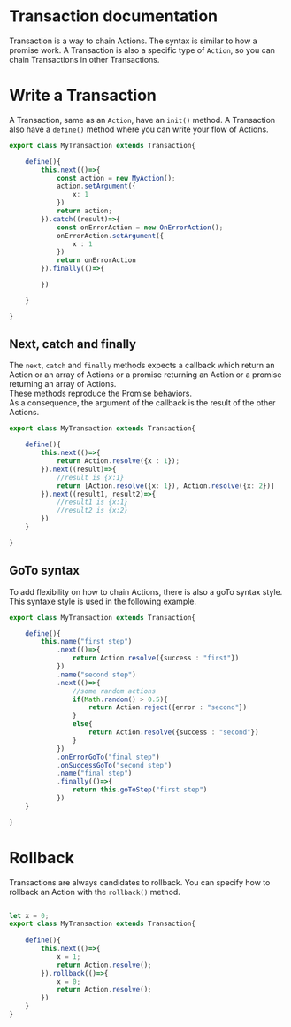 # Transaction documentation

Transaction is a way to chain Actions. The syntax is similar to how a promise work.
A Transaction is also a specific type of `Action`, so you can chain Transactions in other Transactions.



# Write a Transaction

A Transaction, same as an `Action`, have an `init()` method.
A Transaction also have a `define()` method where you can write your flow of Actions.

```typescript
export class MyTransaction extends Transaction{

    define(){
        this.next(()=>{
            const action = new MyAction();
            action.setArgument({
                x: 1
            })
            return action;
        }).catch((result)=>{
            const onErrorAction = new OnErrorAction();
            onErrorAction.setArgument({
                x : 1
            })
            return onErrorAction
        }).finally(()=>{

        })

    }

}
```

## Next, catch and finally

The `next`, `catch` and `finally` methods expects a callback which return an Action or an array of Actions or a promise returning an Action or a promise returning an array of Actions.  
These methods reproduce the Promise behaviors.  
As a consequence, the argument of the callback is the result of the other Actions.

```typescript
export class MyTransaction extends Transaction{

    define(){
        this.next(()=>{
            return Action.resolve({x : 1});
        }).next((result)=>{
            //result is {x:1}
            return [Action.resolve({x: 1}), Action.resolve({x: 2})]
        }).next((result1, result2)=>{
            //result1 is {x:1}
            //result2 is {x:2}
        })
    }

}
```

## GoTo syntax

To add flexibility on how to chain Actions, there is also a goTo syntax style.
This syntaxe style is used in the following example.

```typescript
export class MyTransaction extends Transaction{

    define(){
        this.name("first step")
            .next(()=>{
                return Action.resolve({success : "first"})
            })
            .name("second step")
            .next(()=>{
                //some random actions
                if(Math.random() > 0.5){
                    return Action.reject({error : "second"})
                }
                else{
                    return Action.resolve({success : "second"})
                }
            })
            .onErrorGoTo("final step")
            .onSuccessGoTo("second step")
            .name("final step")
            .finally(()=>{
                return this.goToStep("first step")
            })
    }

}
```


# Rollback

Transactions are always candidates to rollback. You can specify how to rollback an Action with the `rollback()` method.

```typescript

let x = 0;
export class MyTransaction extends Transaction{
    
    define(){
        this.next(()=>{
            x = 1;
            return Action.resolve();
        }).rollback(()=>{
            x = 0;
            return Action.resolve();
        })
    }
}


```
